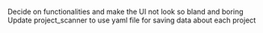 Decide on functionalities and make the UI not look so bland and boring
Update project_scanner to use yaml file for saving data about each project
